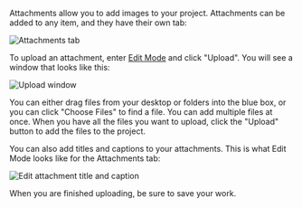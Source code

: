 Attachments allow you to add images to your project. Attachments can be added to
any item, and they have their own tab:

![Attachments tab](attachments_tab.png)

To upload an attachment, enter [Edit Mode](#editing) and click "Upload". You
will see a window that looks like this:

![Upload window](upload_window.png)

You can either drag files from your desktop or folders into the blue box, or you
can click "Choose Files" to find a file. You can add multiple files at once.
When you have all the files you want to upload, click the "Upload" button to add
the files to the project.

You can also add titles and captions to your attachments. This is what Edit Mode
looks like for the Attachments tab:

![Edit attachment title and caption](attachment_editor.png)

When you are finished uploading, be sure to save your work.
